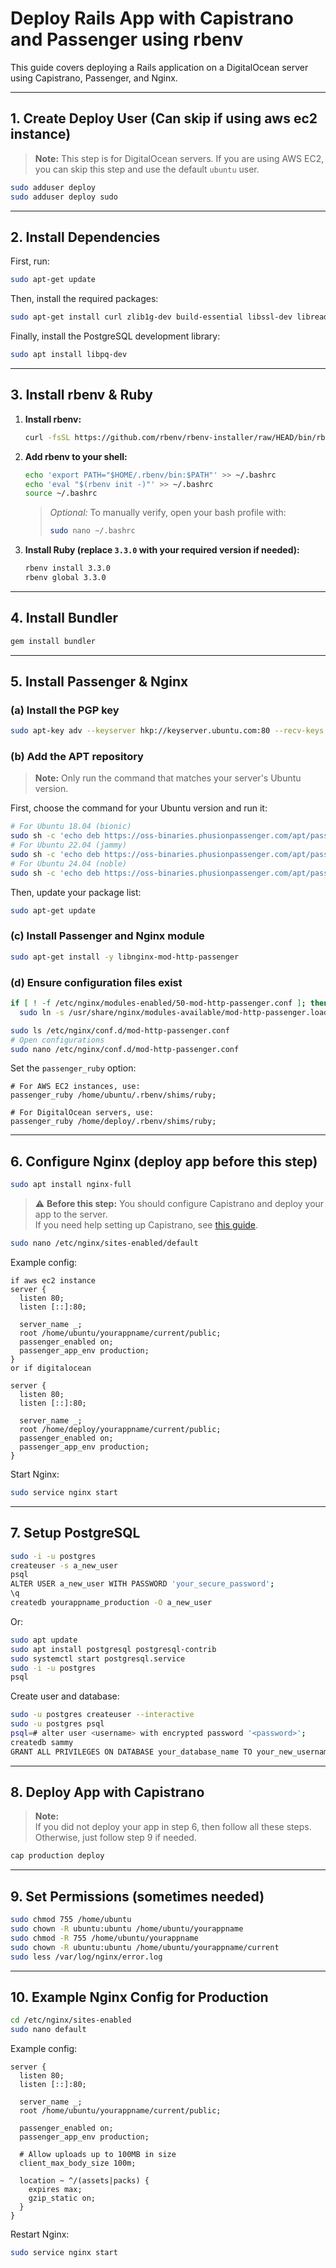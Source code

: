 # Deploy Rails App with Capistrano and Passenger using rbenv

This guide covers deploying a Rails application on a DigitalOcean server using Capistrano, Passenger, and Nginx.

---

## 1. Create Deploy User (Can skip if using aws ec2 instance)

> **Note:** This step is for DigitalOcean servers. If you are using AWS EC2, you can skip this step and use the default `ubuntu` user.

```sh
sudo adduser deploy
sudo adduser deploy sudo
```

---

## 2. Install Dependencies

First, run:

```sh
sudo apt-get update
```

Then, install the required packages:

```sh
sudo apt-get install curl zlib1g-dev build-essential libssl-dev libreadline-dev libyaml-dev libsqlite3-dev sqlite3 libxml2-dev libxslt1-dev libcurl4-openssl-dev software-properties-common libffi-dev dirmngr gnupg apt-transport-https ca-certificates nodejs yarn
```

Finally, install the PostgreSQL development library:

```sh
sudo apt install libpq-dev
```

---

## 3. Install rbenv & Ruby

1. **Install rbenv:**
    ```sh
    curl -fsSL https://github.com/rbenv/rbenv-installer/raw/HEAD/bin/rbenv-installer | bash
    ```

2. **Add rbenv to your shell:**
    ```sh
    echo 'export PATH="$HOME/.rbenv/bin:$PATH"' >> ~/.bashrc
    echo 'eval "$(rbenv init -)"' >> ~/.bashrc
    source ~/.bashrc
    ```
    > *Optional:* To manually verify, open your bash profile with:
    > ```sh
    > sudo nano ~/.bashrc
    > ```
    
3. **Install Ruby (replace `3.3.0` with your required version if needed):**
    ```sh
    rbenv install 3.3.0
    rbenv global 3.3.0
    ```
---

## 4. Install Bundler

```sh
gem install bundler
```

---

## 5. Install Passenger & Nginx

### (a) Install the PGP key

```sh
sudo apt-key adv --keyserver hkp://keyserver.ubuntu.com:80 --recv-keys 561F9B9CAC40B2F7
```

### (b) Add the APT repository

> **Note:** Only run the command that matches your server's Ubuntu version.

First, choose the command for your Ubuntu version and run it:

```sh
# For Ubuntu 18.04 (bionic)
sudo sh -c 'echo deb https://oss-binaries.phusionpassenger.com/apt/passenger bionic main > /etc/apt/sources.list.d/passenger.list'
# For Ubuntu 22.04 (jammy)
sudo sh -c 'echo deb https://oss-binaries.phusionpassenger.com/apt/passenger jammy main > /etc/apt/sources.list.d/passenger.list'
# For Ubuntu 24.04 (noble)
sudo sh -c 'echo deb https://oss-binaries.phusionpassenger.com/apt/passenger noble main > /etc/apt/sources.list.d/passenger.list'
```

Then, update your package list:

```sh
sudo apt-get update
```

### (c) Install Passenger and Nginx module

```sh
sudo apt-get install -y libnginx-mod-http-passenger
```

### (d) Ensure configuration files exist

```sh
if [ ! -f /etc/nginx/modules-enabled/50-mod-http-passenger.conf ]; then \
  sudo ln -s /usr/share/nginx/modules-available/mod-http-passenger.load /etc/nginx/modules-enabled/50-mod-http-passenger.conf ; fi

sudo ls /etc/nginx/conf.d/mod-http-passenger.conf
# Open configurations
sudo nano /etc/nginx/conf.d/mod-http-passenger.conf
```

Set the `passenger_ruby` option:

```
# For AWS EC2 instances, use:
passenger_ruby /home/ubuntu/.rbenv/shims/ruby;

# For DigitalOcean servers, use:
passenger_ruby /home/deploy/.rbenv/shims/ruby;
```

---

## 6. Configure Nginx (deploy app before this step)

```sh
sudo apt install nginx-full
```
> ⚠️ **Before this step:**
> You should configure Capistrano and deploy your app to the server.  
> If you need help setting up Capistrano, see [this guide](https://github.com/Tallalali1/setup-Capistrano-in-rails-app).

```sh
sudo nano /etc/nginx/sites-enabled/default
```

Example config:

```
if aws ec2 instance
server {
  listen 80;
  listen [::]:80;

  server_name _;
  root /home/ubuntu/yourappname/current/public;
  passenger_enabled on;
  passenger_app_env production;
}
or if digitalocean

server {
  listen 80;
  listen [::]:80;

  server_name _;
  root /home/deploy/yourappname/current/public;
  passenger_enabled on;
  passenger_app_env production;
}
```

Start Nginx:

```sh
sudo service nginx start
```

---

## 7. Setup PostgreSQL

```sh
sudo -i -u postgres
createuser -s a_new_user
psql
ALTER USER a_new_user WITH PASSWORD 'your_secure_password';
\q
createdb yourappname_production -O a_new_user
```

Or:

```sh
sudo apt update
sudo apt install postgresql postgresql-contrib
sudo systemctl start postgresql.service
sudo -i -u postgres
psql
```

Create user and database:

```sh
sudo -u postgres createuser --interactive
sudo -u postgres psql
psql=# alter user <username> with encrypted password '<password>';
createdb sammy
GRANT ALL PRIVILEGES ON DATABASE your_database_name TO your_new_username;
```

---

## 8. Deploy App with Capistrano

> **Note:**  
> If you did not deploy your app in step 6, then follow all these steps.  
> Otherwise, just follow step 9 if needed.

```sh
cap production deploy
```

---

## 9. Set Permissions (sometimes needed)

```sh
sudo chmod 755 /home/ubuntu
sudo chown -R ubuntu:ubuntu /home/ubuntu/yourappname
sudo chmod -R 755 /home/ubuntu/yourappname
sudo chown -R ubuntu:ubuntu /home/ubuntu/yourappname/current
sudo less /var/log/nginx/error.log
```

---

## 10. Example Nginx Config for Production

```sh
cd /etc/nginx/sites-enabled
sudo nano default
```

Example config:

```
server {
  listen 80;
  listen [::]:80;

  server_name _;
  root /home/ubuntu/yourappname/current/public;

  passenger_enabled on;
  passenger_app_env production;

  # Allow uploads up to 100MB in size
  client_max_body_size 100m;

  location ~ ^/(assets|packs) {
    expires max;
    gzip_static on;
  }
}
```

Restart Nginx:

```sh
sudo service nginx start
```
